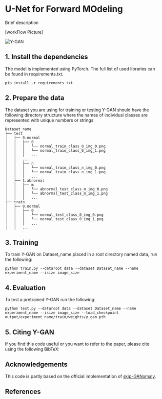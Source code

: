 # U-Net for Forward MOdeling

Brief description

[workFlow Picture]      

![Y-GAN](Y_GAN.jpg)



## 1. Install the dependencies
The model is implemented using PyTorch. The full list of used libraries can be found in requirements.txt.
```
pip install -r requirements.txt
```

## 2. Prepare the data
The dataset you are using for training or testing Y-GAN should have the following directory structure where the names of individual classes are represented with unique numbers or strings:
```
Dataset_name
├── test
│   ├── 0.normal
│   │   ├── 0
│   │   │   └── normal_train_class_0_img_0.png
│   │   │   └── normal_train_class_0_img_1.png
│   │   │   ...
|   │   ...
│   │   ├── n
│   │   │   └── normal_train_class_n_img_0.png
│   │   │   └── normal_train_class_n_img_1.png
│   │   │   ...
│   ├── 1.abnormal
│   │   ├── m
│   │   │   └── abnormal_test_class_m_img_0.png
│   │   │   └── abnormal_test_class_m_img_1.png
│   │   │   ...
├── train
│   ├── 0.normal
│   │   ├── 0
│   │   │   └── normal_test_class_0_img_0.png
│   │   │   └── normal_test_class_0_img_1.png
│   │   │   ...
|   │   ...
```

## 3. Training
To train Y-GAN on Dataset_name placed in a root directory named data, run the following:
```
python train.py --dataroot data --dataset Dataset_name --name experiment_name --isize image_size
```
## 4. Evaluation
To test a pretrained Y-GAN run the following:
```
python test.py --dataroot data --dataset Dataset_name --name experiment_name --isize image_size --load_checkpoint output/experiment_name/train/weights/y_gan.pth
```
## 5. Citing Y-GAN
If you find this code useful or you want to refer to the paper, please cite using the following BibTeX:


## Acknowledgements
This code is partly based on the official implementation of [skip-GANomaly](https://github.com/samet-akcay/skip-ganomaly).

## References
[^1]: M. Ivanovska, V. Struc, Y-GAN: Learning Dual Data Representations for Efficient Anomaly Detection, Expert Systems with Applications, 2024
